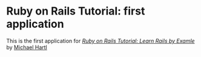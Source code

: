 # Ruby on Rails Tutorial: first application

This is the first application for [*Ruby on Rails Tutorial: Learn Rails by Examle*](http://railstutorial.org/) by [Michael Hartl](http://michaelhartl.com/)
